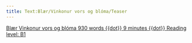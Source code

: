 ```yaml
---
title: Text:Blær/Vinkonur vors og blóma/Teaser
---
```


<a href="{{fullurl:Blær/Vinkonur_vors_og_blóma}}" class="frontpage-box-with-image"><span class="frontpage-box-description">
<span class="div">
<span class="div frontpage-box-author">Blær</span>
<span class="div frontpage-box-title">Vinkonur vors og blóma</span>
<span class="div frontpage-box-subtitle">930 words {{dot}} 9 minutes {{dot}} Reading level: B1</span>
</span>
</span><!--
--><span class="div frontpage-box-image" style="background-image:url({{fullurl:Special:Redirect/file/Blær_–_Lunga_17669.jpeg|height=200}})"></span><!--
-->
</a>

